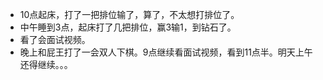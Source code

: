+ 10点起床，打了一把排位输了，算了，不太想打排位了。
+ 中午睡到3点，起床打了几把排位，赢3输1，到钻石了。
+ 看了会面试视频。
+ 晚上和屁王打了一会双人下棋。9点继续看面试视频，看到11点半。明天上午还得继续。。。
